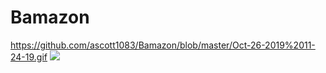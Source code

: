# Bamazon

https://github.com/ascott1083/Bamazon/blob/master/Oct-26-2019%2011-24-19.gif
![](name-of-giphy.gif)


